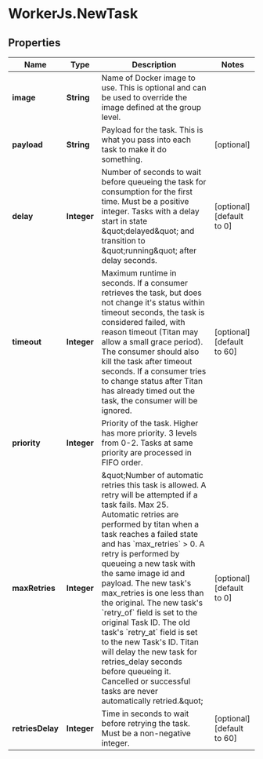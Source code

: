 # WorkerJs.NewTask

## Properties
Name | Type | Description | Notes
------------ | ------------- | ------------- | -------------
**image** | **String** | Name of Docker image to use. This is optional and can be used to override the image defined at the group level. | 
**payload** | **String** | Payload for the task. This is what you pass into each task to make it do something. | [optional] 
**delay** | **Integer** | Number of seconds to wait before queueing the task for consumption for the first time. Must be a positive integer. Tasks with a delay start in state \&quot;delayed\&quot; and transition to \&quot;running\&quot; after delay seconds. | [optional] [default to 0]
**timeout** | **Integer** | Maximum runtime in seconds. If a consumer retrieves the task, but does not change it&#39;s status within timeout seconds, the task is considered failed, with reason timeout (Titan may allow a small grace period). The consumer should also kill the task after timeout seconds. If a consumer tries to change status after Titan has already timed out the task, the consumer will be ignored.  | [optional] [default to 60]
**priority** | **Integer** | Priority of the task. Higher has more priority. 3 levels from 0-2. Tasks at same priority are processed in FIFO order. | 
**maxRetries** | **Integer** | \&quot;Number of automatic retries this task is allowed.  A retry will be attempted if a task fails. Max 25. Automatic retries are performed by titan when a task reaches a failed state and has &#x60;max_retries&#x60; &gt; 0. A retry is performed by queueing a new task with the same image id and payload. The new task&#39;s max_retries is one less than the original. The new task&#39;s &#x60;retry_of&#x60; field is set to the original Task ID. The old task&#39;s &#x60;retry_at&#x60; field is set to the new Task&#39;s ID.  Titan will delay the new task for retries_delay seconds before queueing it. Cancelled or successful tasks are never automatically retried.\&quot;  | [optional] [default to 0]
**retriesDelay** | **Integer** | Time in seconds to wait before retrying the task. Must be a non-negative integer. | [optional] [default to 60]


